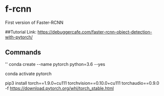 # f-rcnn
First version of Faster-RCNN

##Tutorial Link: 
https://debuggercafe.com/faster-rcnn-object-detection-with-pytorch/

## Commands
''
conda create --name pytorch python=3.6 --yes

conda activate pytorch

pip3 install torch==1.9.0+cu111 torchvision==0.10.0+cu111 torchaudio==0.9.0 -f https://download.pytorch.org/whl/torch_stable.html


